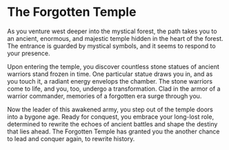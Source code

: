 # The Forgotten Temple

As you venture west deeper into the mystical forest, the path takes you to an ancient, enormous, and majestic temple hidden in the heart of the forest. The entrance is guarded by mystical symbols, and it seems to respond to your presence. 

Upon entering the temple, you discover countless stone statues of ancient warriors stand frozen in time. One particular statue draws you in, and as you touch it, a radiant energy envelops the chamber. The stone warriors come to life, and you, too, undergo a transformation. Clad in the armor of a warrior commander, memories of a forgotten era surge through you.

Now the leader of this awakened army, you step out of the temple doors into a bygone age. Ready for conquest, you embrace your long-lost role, determined to rewrite the echoes of ancient battles and shape the destiny that lies ahead. The Forgotten Temple has granted you the another chance to lead and conquer again, to rewrite history.